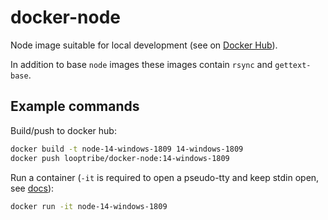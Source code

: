 # docker-node

Node image suitable for local development (see on [Docker Hub](https://hub.docker.com/r/looptribe/docker-node)).

In addition to base `node` images these images contain `rsync` and `gettext-base`.

## Example commands

Build/push to docker hub:
```bash
docker build -t node-14-windows-1809 14-windows-1809
docker push looptribe/docker-node:14-windows-1809
```

Run a container (`-it` is required to open a pseudo-tty and keep stdin open, see [docs](https://docs.docker.com/engine/reference/run/#foreground)):
```bash
docker run -it node-14-windows-1809
```
